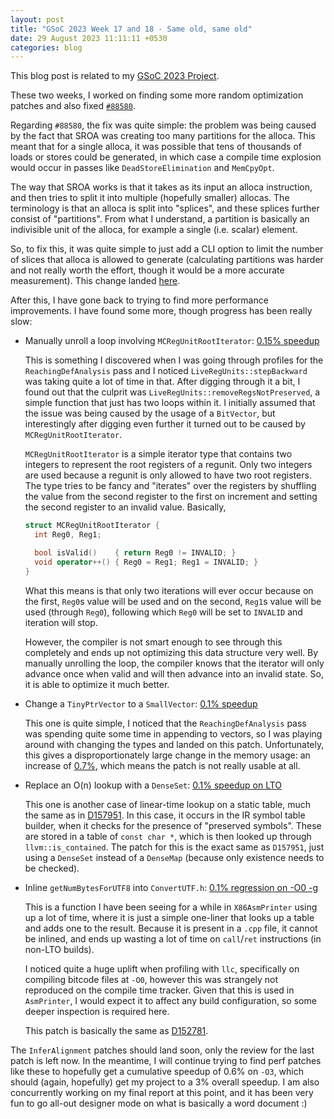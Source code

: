 ```yaml
---
layout: post
title: "GSoC 2023 Week 17 and 18 - Same old, same old"
date: 29 August 2023 11:11:11 +0530
categories: blog
---
```


This blog post is related to my [GSoC 2023 Project][project-link].

These two weeks, I worked on finding some more random optimization patches and
also fixed [`#88580`][rust-bug-link].

Regarding `#88580`, the fix was quite simple: the problem was being caused by
the fact that SROA was creating too many partitions for the alloca. This meant
that for a single alloca, it was possible that tens of thousands of loads or
stores could be generated, in which case a compile time explosion would occur in
passes like `DeadStoreElimination` and `MemCpyOpt`.

The way that SROA works is that it takes as its input an alloca instruction, and
then tries to split it into multiple (hopefully smaller) allocas. The
terminology is that an alloca is split into "splices", and these splices further
consist of "partitions". From what I understand, a partition is basically an
indivisible unit of the alloca, for example a single (i.e. scalar) element.

So, to fix this, it was quite simple to just add a CLI option to limit the
number of slices that alloca is allowed to generate (calculating partitions was
harder and not really worth the effort, though it would be a more accurate
measurement). This change landed [here][fix-link].

After this, I have gone back to trying to find more performance improvements.
I have found some more, though progress has been really slow:

- Manually unroll a loop involving `MCRegUnitRootIterator`: [0.15% speedup][perf-link-1]

  This is something I discovered when I was going through profiles for
  the `ReachingDefAnalysis` pass and I noticed `LiveRegUnits::stepBackward` was
  taking quite a lot of time in that. After digging through it a bit, I found
  out that the culprit was `LiveRegUnits::removeRegsNotPreserved`, a simple
  function that just has two loops within it. I initially assumed that the
  issue was being caused by the usage of a `BitVector`, but interestingly after
  digging even further it turned out to be caused by `MCRegUnitRootIterator`.

  `MCRegUnitRootIterator` is a simple iterator type that contains two integers
  to represent the root registers of a regunit. Only two integers are used
  because a regunit is only allowed to have two root registers. The type tries
  to be fancy and "iterates" over the registers by shuffling the value from the
  second register to the first on increment and setting the second register to
  an invalid value. Basically,

  ```cpp
  struct MCRegUnitRootIterator {
    int Reg0, Reg1;

    bool isValid()    { return Reg0 != INVALID; }
    void operator++() { Reg0 = Reg1; Reg1 = INVALID; }
  }
  ```

  What this means is that only two iterations will ever occur because on the
  first, `Reg0`s value will be used and on the second, `Reg1`s value will be
  used (through `Reg0`), following which `Reg0` will be set to `INVALID` and
  iteration will stop.
  
  However, the compiler is not smart enough to see through this completely and
  ends up not optimizing this data structure very well. By manually unrolling
  the loop, the compiler knows that the iterator will only advance once when
  valid and will then advance into an invalid state. So, it is able to optimize
  it much better.

- Change a `TinyPtrVector` to a `SmallVector`: [0.1% speedup][perf-link-2]

  This one is quite simple, I noticed that the `ReachingDefAnalysis` pass was
  spending quite some time in appending to vectors, so I was playing around with
  changing the types and landed on this patch. Unfortunately, this gives a 
  disproportionately large change in the memory usage: an increase of [0.7%][mem-link],
  which means the patch is not really usable at all. 

- Replace an O(n) lookup with a `DenseSet`: [0.1% speedup on LTO][perf-link-3]

  This one is another case of linear-time lookup on a static table, much the
  same as in [D157951][review-link]. In this case, it occurs in the IR symbol
  table builder, when it checks for the presence of "preserved symbols". These
  are stored in a table of `const char *`, which is then looked up through
  `llvm::is_contained`. The patch for this is the exact same as `D157951`,
  just using a `DenseSet` instead of a `DenseMap` (because only existence needs
  to be checked).

- Inline `getNumBytesForUTF8` into `ConvertUTF.h`: [0.1% regression on -O0 -g][regression-link]

  This is a function I have been seeing for a while in `X86AsmPrinter` using up
  a lot of time, where it is just a simple one-liner that looks up a table and
  adds one to the result. Because it is present in a `.cpp` file, it cannot be
  inlined, and ends up wasting a lot of time on `call`/`ret` instructions (in
  non-LTO builds).

  I noticed quite a huge uplift when profiling with `llc`, specifically on
  compiling bitcode files at `-O0`, however this was strangely not reproduced
  on the compile time tracker. Given that this is used in `AsmPrinter`, I would
  expect it to affect any build configuration, so some deeper inspection is
  required here.

  This patch is basically the same as [D152781][review-link-2].

The `InferAlignment` patches should land soon, only the review for the last
patch is left now. In the meantime, I will continue trying to find perf patches
like these to hopefully get a cumulative speedup of 0.6% on `-O3`, which should
(again, hopefully) get my project to a 3% overall speedup. I am also
concurrently working on my final report at this point, and it has been very fun
to go all-out designer mode on what is basically a word document :)

[project-link]: https://summerofcode.withgoogle.com/programs/2023/projects/JdqGUwNq
[rust-bug-link]: https://github.com/rust-lang/rust/issues/88580
[fix-link]: https://github.com/llvm/llvm-project/commit/e13e808283f7fd9e873ae922dd1ef61aeaa0eb4a
[perf-link-1]: https://llvm-compile-time-tracker.com/compare.php?from=2f59195649fae0f4567bddd1eecb00a019b70525&to=e518e379ae877d991fb44c7a5b57ee2dc27dbe62&stat=instructions:u
[perf-link-2]: https://llvm-compile-time-tracker.com/compare.php?from=e518e379ae877d991fb44c7a5b57ee2dc27dbe62&to=0d342093bce6c42fa361f9dfab6ee2a956fd066f&stat=instructions:u
[mem-link]: https://llvm-compile-time-tracker.com/compare.php?from=e518e379ae877d991fb44c7a5b57ee2dc27dbe62&to=0d342093bce6c42fa361f9dfab6ee2a956fd066f&stat=max-rss
[perf-link-3]: https://llvm-compile-time-tracker.com/compare.php?from=0d342093bce6c42fa361f9dfab6ee2a956fd066f&to=c75a506981d129883c9f0ddfc67c4eab47df4c26&stat=instructions:u
[review-link]: https://reviews.llvm.org/D157951
[regression-link]: https://llvm-compile-time-tracker.com/compare.php?from=c75a506981d129883c9f0ddfc67c4eab47df4c26&to=e47928e1ad0c4de6874ccf757ec86ca1032000f2&stat=instructions:u
[review-link-2]: https://reviews.llvm.org/D152781